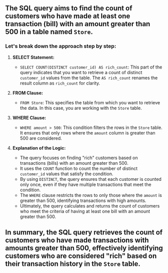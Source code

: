 ## The SQL query aims to find the count of customers who have made at least one transaction (bill) with an amount greater than 500 in a table named `Store`. 
### Let's break down the approach step by step:

1. **SELECT Statement:**
   - `SELECT COUNT(DISTINCT customer_id) AS rich_count`: This part of the query indicates that you want to retrieve a count of distinct `customer_id` values from the table. The `AS rich_count` renames the result column as `rich_count` for clarity.

2. **FROM Clause:**
   - `FROM Store`: This specifies the table from which you want to retrieve the data. In this case, you are working with the `Store` table.

3. **WHERE Clause:**
   - `WHERE amount > 500`: This condition filters the rows in the `Store` table. It ensures that only rows where the `amount` column is greater than 500 are considered.

4. **Explanation of the Logic:**
   - The query focuses on finding "rich" customers based on transactions (bills) with an amount greater than 500.
   - It uses the `COUNT` function to count the number of distinct `customer_id` values that satisfy the condition.
   - By using `DISTINCT`, the query ensures that each customer is counted only once, even if they have multiple transactions that meet the condition.
   - The `WHERE` clause restricts the rows to only those where the `amount` is greater than 500, identifying transactions with high amounts.
   - Ultimately, the query calculates and returns the count of customers who meet the criteria of having at least one bill with an amount greater than 500.

## In summary, the SQL query retrieves the count of customers who have made transactions with amounts greater than 500, effectively identifying customers who are considered "rich" based on their transaction history in the `Store` table.
